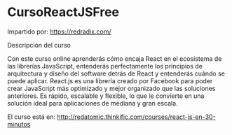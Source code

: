 # CursoReactJSFree
Impartido por: https://redradix.com/

Descripción del curso

Con este curso online aprenderás cómo encaja React en el ecosistema de las librerías JavaScript, entenderás perfectamente los principios de arquitectura y diseño del software detrás de React y entenderás cuándo se puede aplicar.
React.js es una librería creado por Facebook para poder crear JavaScript más optimizado y mejor organizado que las soluciones anteriores. Es rápido, escalable y flexible, lo que le convierte en una solución ideal para aplicaciones de mediana y gran escala.

El curso está en: http://redatomic.thinkific.com/courses/react-js-en-30-minutos
